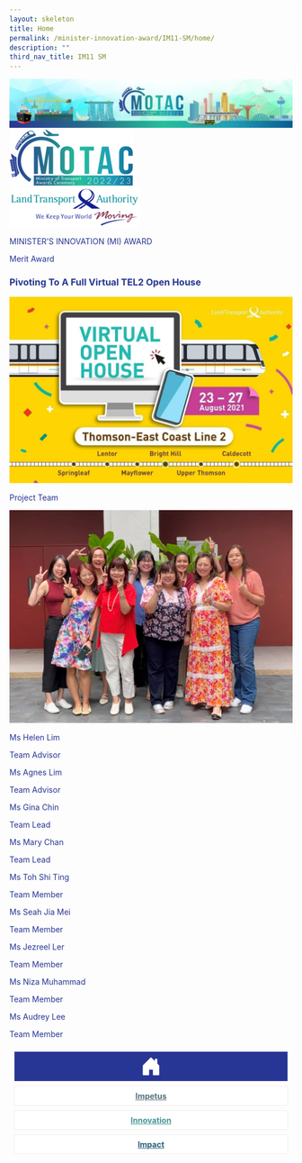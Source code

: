 ```yaml
---
layout: skeleton
title: Home
permalink: /minister-innovation-award/IM11-SM/home/
description: ""
third_nav_title: IM11 SM
---
```

<style type="text/css">
   .text-pri {
     color: #273592;
   }

   .nav-tabs {
     border-bottom: none !important;
     overflow: hidden !important;
   }

   .nav-link {
     margin: 8px !important;
     border-radius: 0px !important;
     font-weight: 700 !important;
     padding: 0.5rem 2.8rem !important;
   }

   .link-home {
     border: 1px solid #eee !important;
     color: #fff !important;
     background: rgb(39, 54, 149) !important;
     display: flex;
     justify-content: center;
     align-items: center;
   }

   .link-project {
     border: 1px solid #eee !important;
     color: rgb(83, 114, 122) !important;
     background-color: #fff !important;
     display: flex;
     justify-content: center;
     align-items: center;
   }

   .link-project.active {
     border: none !important;
     color: #fff !important;
     background: rgb(41, 115, 144) !important;
   }

   .link-solution {
     border: 1px solid #eee !important;
     color: rgb(69, 148, 145) !important;
     background-color: #fff !important;
     display: flex;
     justify-content: center;
     align-items: center;
   }

   .link-solution.active {
     border: none !important;
     color: #fff !important;
     background: rgb(34, 155, 189) !important;
   }

   .link-impact {
     border: 1px solid #eee !important;
     color: rgb(41, 95, 120) !important;
     background-color: #fff !important;
     display: flex;
     justify-content: center;
     align-items: center;
   }

   .link-impact.active {
     border: none !important;
     color: #fff !important;
     background: rgb(10, 91, 142) !important;
   }
 </style>
<img src="/images/hero.png" class="img-fluid"  alt="hero"/>
 <div class="container-fluid py-5 text-pri card-bg my-5">
   <div class="row">
     <div class="col-sm-12 pt-4 pb-3 text-center">
       <img src="/images/Logos/MOTAC_header.png" alt="motac logo" class="img-fluid" />
     </div>
   </div>
   <div class="row border border-info">
     <div class="col-sm-4 py-3 text-center d-flex flex-column align-items-center justify-content-center">
       <img src="/images/Logos/LTA.png" class="img-fluid" alt="LTA" />
     </div>
     <div class="col-sm-8 py-3 text-center bg-primary d-flex justify-content-center flex-column aligin-items-center">
       <p class="mb-1 text-light font-weight-bold raleway-font"> MINISTER’S INNOVATION (MI) AWARD </p>
       <p class="mb-0 distinguished-award">Merit Award</p>
     </div>
   </div>
   <div class="row">
     <div class="col-12 py-3">
       <h3 class="text-center font-weight-bold">Pivoting To A Full Virtual TEL2 Open House</h3>
     </div>
     <div class="col-sm-8 mx-auto text-center py-3">
       <img src="/images/MI/IM11/Item 3 - Photo to represent project - TEL2 OH.jpg" class="img-fluid border my-5" />
     </div>
   </div>
   <div class="row">
     <div class="col-sm-12 text-center py-2 my-2 bg-heading">
       <p class="mb-0 h3 font-weight-bold text-uppercase text-light"> Project Team​ </p>
     </div>
     <div class="col-sm-8 text-center mx-auto py-3">
       <img src="/images/MI/IM11/TEL2 Grp photo.jpg" class="img-fluid border border-5 border-secondary" alt="" />
     </div>
     <div class="col-sm-11 mx-auto my-3">
       <div class="row">
         <div class="col-sm-6 mb-5">
           <div class="row">
             <div class="col-sm-6">
               <p class="mb-2 text-pri font-weight-bold">Ms Helen Lim </p>
             </div>
             <div class="col-sm-6">
               <p class="mb-2 text-pri font-weight-bold">Team Advisor</p>
             </div>
           </div>
           <div class="row">
             <div class="col-sm-6">
               <p class="mb-2 text-pri font-weight-bold">Ms Agnes Lim</p>
             </div>
             <div class="col-sm-6">
               <p class="mb-2 text-pri font-weight-bold">Team Advisor</p>
             </div>
           </div>
           <div class="row">
             <div class="col-sm-6">
               <p class="mb-2 text-pri font-weight-bold">Ms Gina Chin</p>
             </div>
             <div class="col-sm-6">
               <p class="mb-2 text-pri font-weight-bold">Team Lead</p>
             </div>
           </div>
           <div class="row">
             <div class="col-sm-6">
               <p class="mb-2 text-pri font-weight-bold">Ms Mary Chan</p>
             </div>
             <div class="col-sm-6">
               <p class="mb-2 text-pri font-weight-bold">Team Lead</p>
             </div>
           </div>
         </div>
         <!-- //Second Line Code -->
         <div class="col-sm-6 mb-5">
           <div class="row">
             <div class="col-sm-6">
               <p class="mb-2 text-pri font-weight-bold">Ms Toh Shi Ting</p>
             </div>
             <div class="col-sm-6">
               <p class="mb-2 text-pri font-weight-bold">Team Member</p>
             </div>
           </div>
           <div class="row">
             <div class="col-sm-6">
               <p class="mb-2 text-pri font-weight-bold">Ms Seah Jia Mei</p>
             </div>
             <div class="col-sm-6">
               <p class="mb-2 text-pri font-weight-bold">Team Member</p>
             </div>
           </div>
           <div class="row">
             <div class="col-sm-6">
               <p class="mb-2 text-pri font-weight-bold"> Ms Jezreel Ler </p>
             </div>
             <div class="col-sm-6">
               <p class="mb-2 text-pri font-weight-bold">Team Member</p>
             </div>
           </div>
           <div class="row">
             <div class="col-sm-6">
               <p class="mb-2 text-pri font-weight-bold">Ms Niza Muhammad</p>
             </div>
             <div class="col-sm-6">
               <p class="mb-2 text-pri font-weight-bold">Team Member</p>
             </div>
           </div>
           <div class="row">
             <div class="col-sm-6">
               <p class="mb-2 text-pri font-weight-bold">Ms Audrey Lee</p>
             </div>
             <div class="col-sm-6">
               <p class="mb-2 text-pri font-weight-bold">Team Member</p>
             </div>
           </div>
         </div>
       </div>
     </div>
   </div>
   <nav>
     <div class="nav nav-tabs nav-fill" id="nav-tab" role="tablist">
       <a class="nav-link active text-uppercase link-home text-decoration-none" id="nav-home-tab" href="/minister-innovation-award/IM11-SM/home/">
         <svg xmlns="http://www.w3.org/2000/svg" width="36" height="36" fill="currentColor" class="bi bi-house-door-fill" viewBox="0 0 16 16">
           <path d="M6.5 14.5v-3.505c0-.245.25-.495.5-.495h2c.25 0 .5.25.5.5v3.5a.5.5 0 0 0 .5.5h4a.5.5 0 0 0 .5-.5v-7a.5.5 0 0 0-.146-.354L13 5.793V2.5a.5.5 0 0 0-.5-.5h-1a.5.5 0 0 0-.5.5v1.293L8.354 1.146a.5.5 0 0 0-.708 0l-6 6A.5.5 0 0 0 1.5 7.5v7a.5.5 0 0 0 .5.5h4a.5.5 0 0 0 .5-.5Z" />
         </svg>
       </a>
       <a class="nav-link link-project text-decoration-none" id="nav-project-tab" href="/minister-innovation-award/IM11-SM/impetus/"> Impetus </a>
       <a class="nav-link link-solution text-decoration-none" id="nav-solution-tab" href="/minister-innovation-award/IM11-SM/innovation/"> Innovation</a>
       <a class="nav-link link-impact text-decoration-none" id="nav-impact-tab" href="/minister-innovation-award/IM11-SM/impact/"> Impact</a>
     </div>
   </nav>
 </div>